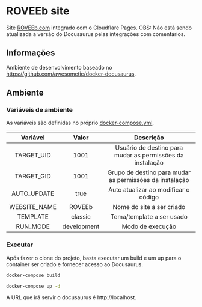 # ROVEEb site
Site [ROVEEb.com](roveeb.com) integrado com o Cloudflare Pages.
OBS: Não está sendo atualizada a versão do Docusaurus pelas integrações com comentários.

## Informações
Ambiente de desenvolvimento baseado no 
https://github.com/awesometic/docker-docusaurus.

## Ambiente

### Variáveis de ambiente

As variáveis são definidas no próprio [docker-compose.yml](docker-compose.yml).

| **Variável** |  **Valor**  |                       **Descrição**                       |
| :----------: | :---------: | :-------------------------------------------------------: |
|  TARGET_UID  |    1001     | Usuário de destino para mudar as permissões da instalação |
|  TARGET_GID  |    1001     |  Grupo de destino para mudar as permissões da instalação  |
| AUTO_UPDATE  |    true     |           Auto atualizar ao modificar o código            |
| WEBSITE_NAME |   ROVEEb    |                 Nome do site a ser criado                 |
|   TEMPLATE   |   classic   |                 Tema/template a ser usado                 |
|   RUN_MODE   | development |                     Modo de execução                      |

### Executar
Após fazer o clone do projeto, basta executar um build e um up para o container 
ser criado e fornecer acesso ao Docusaurus.

```bash
docker-compose build
```
```bash
docker-compose up -d
```

A URL que irá servir o docusaurus é http://localhost.

